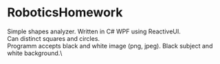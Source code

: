 # RoboticsHomework
Simple shapes analyzer. Written in C# WPF using ReactiveUI.\
Can distinct squares and circles.\
Programm accepts black and white image (png, jpeg). Black subject and white background.\


